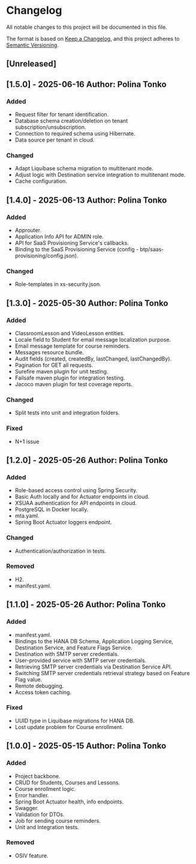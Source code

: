 # Changelog

All notable changes to this project will be documented in this file.

The format is based on [Keep a Changelog](https://keepachangelog.com/en/1.1.0/),
and this project adheres to [Semantic Versioning](https://semver.org/spec/v2.0.0.html).

## [Unreleased]

## [1.5.0] - 2025-06-16 Author: Polina Tonko

### Added

- Request filter for tenant identification.
- Database schema creation/deletion on tenant subscription/unsubscription.
- Connection to required schema using Hibernate.
- Data source per tenant in cloud.

### Changed

- Adapt Liquibase schema migration to multitenant mode.
- Adjust logic with Destination service integration to multitenant mode.
- Cache configuration.

## [1.4.0] - 2025-06-13 Author: Polina Tonko

### Added

- Approuter.
- Application Info API for ADMIN role.
- API for SaaS Provisioning Service's callbacks.
- Binding to the SaaS Provisioning Service (config - btp/saas-provisioning/config.json).

### Changed

- Role-templates in xs-security.json.

## [1.3.0] - 2025-05-30 Author: Polina Tonko

### Added

- ClassroomLesson and VideoLesson entities.
- Locale field to Student for email message localization purpose.
- Email message template for course reminders.
- Messages resource bundle.
- Audit fields (created, createdBy, lastChanged, lastChangedBy).
- Pagination for GET all requests.
- Surefire maven plugin for unit testing.
- Failsafe maven plugin for integration testing.
- Jacoco maven plugin for test coverage reports.

### Changed

- Split tests into unit and integration folders.

### Fixed

- N+1 issue

## [1.2.0] - 2025-05-26 Author: Polina Tonko

### Added

- Role-based access control using Spring Security.
- Basic Auth locally and for Actuator endpoints in cloud.
- XSUAA authentication for API endpoints in cloud.
- PostgreSQL in Docker locally.
- mta.yaml.
- Spring Boot Actuator loggers endpoint.

### Changed

- Authentication/authorization in tests.

### Removed

- H2.
- manifest.yaml.

## [1.1.0] - 2025-05-26 Author: Polina Tonko

### Added

- manifest.yaml.
- Bindings to the HANA DB Schema, Application Logging Service, Destination Service, and Feature Flags Service.
- Destination with SMTP server credentials.
- User-provided service with SMTP server credentials.
- Retrieving SMTP server credentials via Destination Service API.
- Switching SMTP server credentials retrieval strategy based on Feature Flag value.
- Remote debugging.
- Access token caching.

### Fixed

- UUID type in Liquibase migrations for HANA DB.
- Lost update problem for Course enrollment.

## [1.0.0] - 2025-05-15 Author: Polina Tonko

### Added

- Project backbone.
- CRUD for Students, Courses and Lessons.
- Course enrollment logic.
- Error handler.
- Spring Boot Actuator health, info endpoints.
- Swagger.
- Validation for DTOs.
- Job for sending course reminders.
- Unit and Integration tests.

### Removed

- OSIV feature.